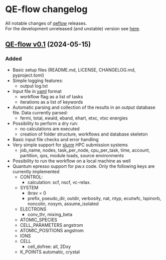 # QE-flow changelog

All notable changes of [qeflow](qeflow) releases.  
For the development unreleased (and unstable) version see [here](unreleased).

## [QE-flow v0.1](https://github.com/t3n0/qeflow/releases/tag/v0.1) (2024-05-15)

### Added

- Basic setup files (README.md, LICENSE, CHANGELOG.md, pyproject.toml)
- Simple logging features:
  - output log.txt
- Input file in [yaml] format
  - workflow flag as a list of tasks
  - iterations as a list of keywords
- Automatic parsing and collection of the results in an output database file. Data currently parsed:
  - fermi, total, ewald, eband, ehart, etxc, vtxc energies
- Possibility to perform a dry run:
  - no calculations are executed
  - creation of folder structure, workflows and database skeleton
- Basic input file checks and error handling
- Very simple support for [slurm](slurm) HPC submission systems
  - job_name, nodes, task_per_node, cpu_per_task, time, account, partition, qos, module loads, source environments
- Possibility to run the workflow on a local machine as well
- Quantum epresso support for pw.x code. Only the following keys are currently implemented
  - CONTROL:
    - calculation: scf, nscf, vc-relax.
  - SYSTEM
    - ibrav = 0
    - prefix, pseudo_dir, outdir, verbosity, nat, ntyp, ecutwfc, lspinorb, noncolin, nosym, assume_isolated
  - ELECTRONS
    - conv_thr, mixing_beta
  - ATOMIC_SPECIES
  - CELL_PARAMETERS angstrom
  - ATOMIC_POSITIONS angstrom
  - IONS
  - CELL
    - cell_dofree: all, 2Dxy
  - K_POINTS automatic, crystal

[yaml]: https://yaml.org/
[slurm]: https://slurm.schedmd.com/overview.html
[qeflow]: https://github.com/t3n0/qeflow
[unreleased]: https://github.com/t3n0/qeflow/tree/develop
